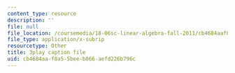 ```yaml
---
content_type: resource
description: ''
file: null
file_location: /coursemedia/18-06sc-linear-algebra-fall-2011/cb4684aaf8a55beeb066aefd226b796c_M0Sa8fLOajA.vtt
file_type: application/x-subrip
resourcetype: Other
title: 3play caption file
uid: cb4684aa-f8a5-5bee-b066-aefd226b796c
---
```


